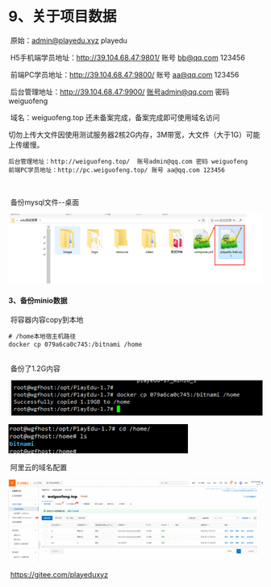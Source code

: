 



# 9、关于项目数据





​			原始：admin@playedu.xyz playedu



​			H5手机端学员地址：http://39.104.68.47:9801/ 账号 bb@qq.com 123456

​			前端PC学员地址：http://39.104.68.47:9800/ 账号 aa@qq.com 123456

​			后台管理地址：http://39.104.68.47:9900/  账号admin@qq.com 密码 weiguofeng

​			域名：weiguofeng.top 还未备案完成，备案完成即可使用域名访问

​			切勿上传大文件因使用测试服务器2核2G内存，3M带宽，大文件（大于1G）可能上传缓慢。

```
后台管理地址：http://weiguofeng.top/  账号admin@qq.com 密码 weiguofeng
前端PC学员地址：http://pc.weiguofeng.top/ 账号 aa@qq.com 123456



```







​	备份mysql文件--桌面

![image-20240616224121332](./../../.vuepress/public/images/image-20240616224121332.png)





#### 	3、备份minio数据



​				将容器内容copy到本地

```
# /home本地宿主机路径
docker cp 079a6ca0c745:/bitnami /home


```



​		备份了1.2G内容

![image-20240616224547534](./../../.vuepress/public/images/image-20240616224547534.png)



![image-20240616224617030](./../../.vuepress/public/images/image-20240616224617030.png)





​	阿里云的域名配置

![image-20241228181154838](./../../.vuepress/public/images/image-20241228181154838.png)





​						https://gitee.com/playeduxyz



















